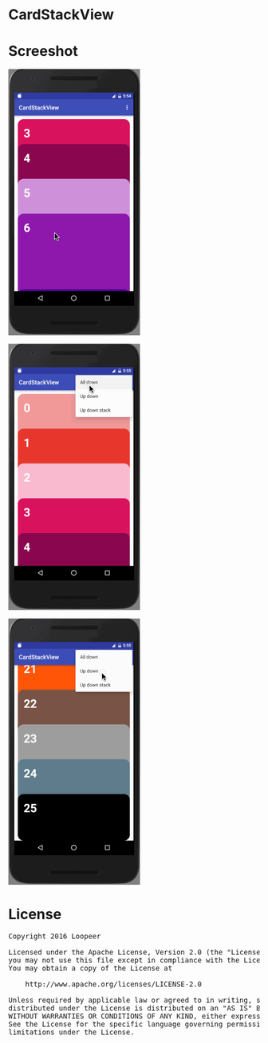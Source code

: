 # CardStackView

Screeshot
====
![](/screenshot/screenshot1.gif)  

![](/screenshot/screenshot2.gif)  

![](/screenshot/screenshot3.gif)  

License
====
<pre>
Copyright 2016 Loopeer

Licensed under the Apache License, Version 2.0 (the "License");
you may not use this file except in compliance with the License.
You may obtain a copy of the License at

    http://www.apache.org/licenses/LICENSE-2.0

Unless required by applicable law or agreed to in writing, software
distributed under the License is distributed on an "AS IS" BASIS,
WITHOUT WARRANTIES OR CONDITIONS OF ANY KIND, either express or implied.
See the License for the specific language governing permissions and
limitations under the License.
</pre>
